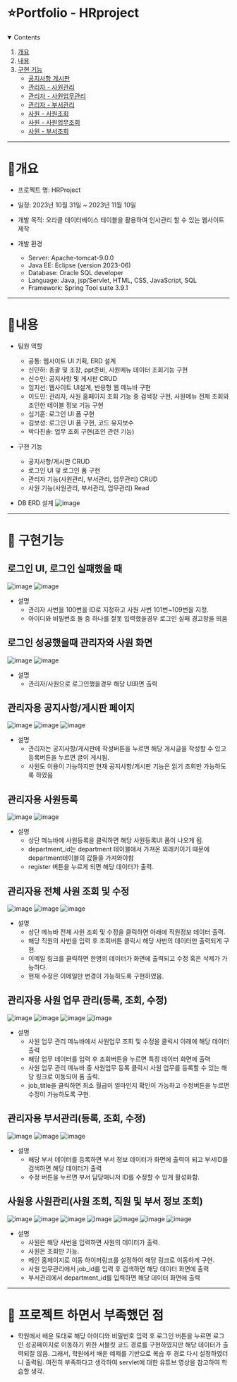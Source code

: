﻿# ⭐️Portfolio - HRproject

<!-- contents -->
<details open="open">
  <summary>Contents</summary>
  <ol>
    <li>
      <a href="#개요">개요</a>
    </li>
    <li>
      <a href="#내용">내용</a>
    </li>
    <li><a href="#구현기능">구현 기능</a>
      <ul>
        <li><a href="#notice">공지사항 게시판</a></li>
        <li><a href="#member">관리자 - 사원관리</a></li>
        <li><a href="#board">관리자 - 사원업무관리</a></li>
        <li><a href="#reply">관리자 - 부서관리</a></li>
        <li><a href="#member">사원 - 사원조회</a></li>
        <li><a href="#board">사원 - 사원업무조회</a></li>
        <li><a href="#reply">사원 - 부서조회</a></li>
      </ul>
    </li>
  </ol>
</details>

----------
# 📝개요

* 프로젝트 명: HRProject

* 일정: 2023년 10월 31일 ~ 2023년 11월 10일

* 개발 목적: 오라클 데이터베이스 테이블을 활용하여 인사관리 할 수 있는 웹사이트 제작

* 개발 환경
  - Server: Apache-tomcat-9.0.0
  - Java EE: Eclipse (version 2023-06)
  - Database: Oracle SQL developer
  - Language: Java, jsp/Servlet, HTML, CSS, JavaScript, SQL
  - Framework: Spring Tool suite 3.9.1
----------
  # 📝내용
  
* 팀원 역할
  - 공통:  웹사이트 UI 기획, ERD 설계
  - 신민하: 총괄 및 조장, ppt준비, 사원메뉴 데이터 조회기능 구현
  - 신수인: 공지사항 및 게시판 CRUD
  - 임지선: 웹사이트 UI설계,  반응형 웹 메뉴바 구현
  - 이도민: 관리자, 사원 홈페이지 조회 기능 중 검색창 구현, 사원메뉴 전체 조회와 조인한 테이블 정보 기능 구현
  - 심기훈: 로그인 UI 폼 구현
  - 김보성: 로그인 UI 폼 구현, 코드 유지보수
  - 박다진솔: 업무 조회 구현(조인 관련 기능)

* 구현 기능
  - 공지사항/게시판 CRUD
  - 로그인 UI 및 로그인 폼 구현
  - 관리자 기능(사원관리, 부서관리, 업무관리) CRUD
  - 사원 기능(사원관리, 부서관리, 업무관리) Read

 * DB ERD 설계
![image](https://github.com/brandmin/HRproject/assets/82518048/98e49363-37c6-4e54-96c6-b16e7d2e9ff5)

----------   
# 📝 구현기능

## 로그인 UI, 로그인 실패했을 때
![image](https://github.com/brandmin/HRproject/assets/82518048/c0abcae2-f6c3-4b14-8446-1ac351c617d9)
![image](https://github.com/brandmin/HRproject/assets/82518048/e00b4456-0a85-4550-9a51-ac1a606521f2)

* 설명
  - 관리자 사번을 100번을 ID로 지정하고 사원 사번 101번~109번을 지정.
  - 아이디와 비밀번호 둘 중 하나를 잘못 입력했을경우 로그인 실패 경고창을 띄움

## 로그인 성공했을때 관리자와 사원 화면
![image](https://github.com/brandmin/HRproject/assets/82518048/6c789abc-be6a-4d95-b4b5-f62f1bac4f96)
![image](https://github.com/brandmin/HRproject/assets/82518048/fec18191-987d-40c0-9581-c49fa3a8f133)

* 설명
  - 관리자/사원으로 로그인했을경우 해당 UI화면 출력

## 관리자용 공지사항/게시판 페이지
![image](https://github.com/brandmin/HRproject/assets/82518048/b6e8af3f-98d4-495d-aa77-e17bee355ad3)
![image](https://github.com/brandmin/HRproject/assets/82518048/5100778c-9baf-4530-8453-16311c9eb16a)
![image](https://github.com/brandmin/HRproject/assets/82518048/1ad68f62-e558-48a2-94ac-7c6e31820403)

* 설명
  - 관리자는 공지사항/게시판에 작성버튼을 누르면 해당 게시글을 작성할 수 있고 등록버튼을 누르면 글이 게시됨.
  - 사원도 이용이 가능하지만 현재 공지사항/게시판 기능은 읽기 조회만 가능하도록 하였음
  
## 관리자용 사원등록
![image](https://github.com/brandmin/HRproject/assets/82518048/035e8a11-cf4a-4117-a29f-b675240a0fc3)
![image](https://github.com/brandmin/HRproject/assets/82518048/ba2158ee-ec87-4034-aa83-01487fb1852f)

* 설명
  - 상단 메뉴바에 사원등록을 클릭하면 해당 사원등록UI 폼이 나오게 됨.
  - department_id는 department 테이블에서 가져온 외래키이기 때문에 department테이블의 값들을 가져와야함
  - register 버튼을 누르게 되면 해당 데이터가 출력.

## 관리자용 전체 사원 조회 및 수정
![image](https://github.com/brandmin/HRproject/assets/82518048/ee8e943e-b0a7-4e48-80e8-e10ad7c29525)
![image](https://github.com/brandmin/HRproject/assets/82518048/76b86b65-5763-40ef-9cf9-9426d6f050cd)
![image](https://github.com/brandmin/HRproject/assets/82518048/90ae50cd-f8f4-488c-b5c3-9426a343b3e6)

* 설명
  - 상단 메뉴바 전체 사원 조회 및 수정을 클릭하면 아래에 직원정보 데이터 출력.
  - 해당 직원의 사번을 입력 후 조회버튼 클릭시 해당 사번의 데이터만 출력되게 구현.
  - 이메일 링크를 클릭하면 한명의 데이터가 화면에 출력되고 수정 혹은 삭제가 가능하다.
  - 현재 수정은 이메일만 변경이 가능하도록 구현하였음.

## 관리자용 사원 업무 관리(등록, 조회, 수정)
![image](https://github.com/brandmin/HRproject/assets/82518048/c8b20b40-5d59-4e96-9640-cbf501a78d9f)
![image](https://github.com/brandmin/HRproject/assets/82518048/2de82101-2b51-40e9-8c62-65b4666dc426)
![image](https://github.com/brandmin/HRproject/assets/82518048/3ecba9d9-08de-47f2-ad15-707fc3da44b1)
![image](https://github.com/brandmin/HRproject/assets/82518048/94b9bf7a-c588-4731-8ab4-b70858acdfbd)

* 설명
  - 사원 업무 관리 메뉴바에서 사원업무 조회 및 수정을 클릭시 아래에 해당 데이터 출력
  - 해당 업무 데이터를 입력 후 조회버튼을 누르면 특정 데이터 화면에 출력
  - 사원 업무 관리 메뉴바 중 사원업무 등록 클릭시 사원 업무를 등록할 수 있는 해당 링크로 이동되어 폼 출력.
  - job_title을 클릭하면 최소 월급이 얼마인지 확인이 가능하고 수정버튼을 누르면 수정이 가능하도록 구현.

## 관리자용 부서관리(등록, 조회, 수정)
![image](https://github.com/brandmin/HRproject/assets/82518048/3edbbb1d-01c6-4407-ae65-6cb946f0c57f)
![image](https://github.com/brandmin/HRproject/assets/82518048/840273f6-b27e-4845-ac4f-12fcfc817587)
![image](https://github.com/brandmin/HRproject/assets/82518048/81e7c180-b2b1-4a5f-b753-5245cabb8101)

* 설명
  - 해당 부서 데이터를 등록하면 부서 정보 데이터가 화면에 출력이 되고 부서ID를 검색하면 해당 데이터가 출력
  - 수정 버튼을 누르면 부서 담당매니저 ID를 수정할 수 있게 활성화함.

## 사원용 사원관리(사원 조회, 직원 및 부서 정보 조회)
![image](https://github.com/brandmin/HRproject/assets/82518048/1ef5e606-469f-4dfd-8905-0ecd50031c68)
![image](https://github.com/brandmin/HRproject/assets/82518048/bd893cce-25e1-4d80-bcc7-8b9aeb56dea2)
![image](https://github.com/brandmin/HRproject/assets/82518048/bff1e96d-4ab4-4719-aa87-377410562ea8)
![image](https://github.com/brandmin/HRproject/assets/82518048/7c49f912-a7b3-472d-9da9-11b09919dd8f)
![image](https://github.com/brandmin/HRproject/assets/82518048/348bc856-d4d9-484d-af18-3469825a7ed2)
![image](https://github.com/brandmin/HRproject/assets/82518048/7b0f7471-afe3-4fd4-afef-52a961f9690e)
![image](https://github.com/brandmin/HRproject/assets/82518048/69587ee3-8bca-43f5-a405-66ed66729cf6)

* 설명
  - 사원은 해당 사번을 입력하면 사원의 데이터가 출력.
  - 사원은 조회만 가능.
  - 메인 홈페이지로 이동 하이퍼링크를 설정하여 해당 링크로 이동하게 구현.
  - 사원 업무관리에서 job_id를 입력 후 검색하면 해당 데이터 화면에 출력
  - 부서관리에서 department_id를 입력하면 해당 데이터 화면에 출력
---

# 📝 프로젝트 하면서 부족했던 점
- 학원에서 배운 토대로 해당 아이디와 비밀번호 입력 후 로그인 버튼을 누르면 로그인 성공페이지로 이동하기 위한 서블릿 코드 경로를 구현하였지만 해당 데이터가 출력되질 않음.
  그래서, 학원에서 배운 예제를 기반으로 복습 후 경로 다시 설정하였더니 출력됨. 여전히 부족하다고 생각하여 servlet에 대한 유튜브 영상을 참고하여 학습할 생각.
